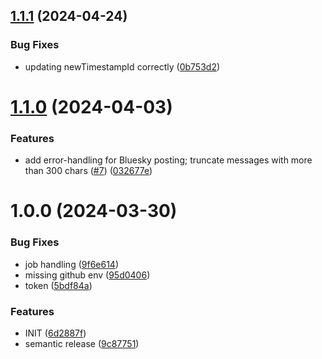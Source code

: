 ## [1.1.1](https://github.com/mauricerenck/mastodon-to-bluesky/compare/v1.1.0...v1.1.1) (2024-04-24)


### Bug Fixes

* updating newTimestampId correctly ([0b753d2](https://github.com/mauricerenck/mastodon-to-bluesky/commit/0b753d234caff870e7a5fcb5b4bc4fac1a2e1acf))

# [1.1.0](https://github.com/mauricerenck/mastodon-to-bluesky/compare/v1.0.0...v1.1.0) (2024-04-03)


### Features

* add error-handling for Bluesky posting; truncate messages with more than 300 chars ([#7](https://github.com/mauricerenck/mastodon-to-bluesky/issues/7)) ([032677e](https://github.com/mauricerenck/mastodon-to-bluesky/commit/032677e3715566db9d26dd79a93d38776ddd4bc1))

# 1.0.0 (2024-03-30)


### Bug Fixes

* job handling ([9f6e614](https://github.com/mauricerenck/mastodon-to-bluesky/commit/9f6e614b57480c61c9ea6ccee76d43d354f6b700))
* missing github env ([95d0406](https://github.com/mauricerenck/mastodon-to-bluesky/commit/95d0406ed37f093282b2b6b53d17f5123702625d))
* token ([5bdf84a](https://github.com/mauricerenck/mastodon-to-bluesky/commit/5bdf84ae6d92a5a8034ca43daf8536fdaa7e15ec))


### Features

* INIT ([6d2887f](https://github.com/mauricerenck/mastodon-to-bluesky/commit/6d2887f667220d2a5914edc6179b297c2cd2602f))
* semantic release ([9c87751](https://github.com/mauricerenck/mastodon-to-bluesky/commit/9c877515c55555370360bbf9985c3cb1910ae11f))

